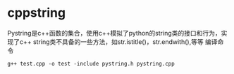 # cppstring
Pystring是c++函数的集合，使用c++模拟了python的string类的接口和行为，实现了c++ string类不具备的一些方法，如str.istitle()，str.endwith(),等等
编译命令
```
g++ test.cpp -o test -include pystring.h pystring.cpp
```
